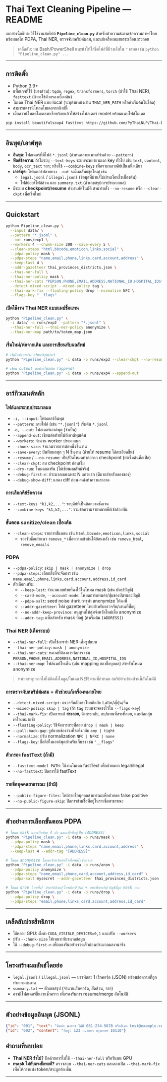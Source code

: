 
# Thai Text Cleaning Pipeline — README

เอกสารนี้อธิบายวิธีใช้งานสคริปต์ **`Pipeline_clean.py`** สำหรับทำความสะอาดข้อความภาษาไทยพร้อมกลไก PDPA, Thai NER, ตรวจจับสคริปต์ผสม, และแก้เครื่องหมายสระเลื่อนสระลอย

> เคล็ดลับ: บน Bash/PowerShell แนะนำให้ใส่ชื่อไฟล์ที่มีวงเล็บใน `"` เสมอ เช่น `python "Pipeline_clean.py" ...`

---

## การติดตั้ง
- Python 3.9+
- แพ็กเกจที่ใช้ (บางส่วน): `tqdm`, `regex`, `transformers`, `torch` (ถ้าใช้ Thai NER), `fasttext` (ถ้าจะใช้ตัวกรองเบื้องต้น)
- โมเดล Thai NER แบบ local (ระบุตำแหน่งผ่าน `THAI_NER_PATH` หรือค่าเริ่มต้นในโค้ด)
- สามารถดาวน์โหลดโมเดลจากลิงก์นี้
- เมื่อดาวน์โหลดโมเดลมาเรียบร้อยแล้วให้สร้างโฟลเดอร์ model พร้อมแนบไฟล์โมเดล
```bash
pip install beautifulsoup4 fasttext https://github.com/PyThaiNLP/Thai-Data-Privacy/archive/master.zip 
```

---

## อินพุต/เอาต์พุต
- **อินพุต**: โฟลเดอร์ที่มีไฟล์ `*.jsonl` (กำหนดลายแพทเทิร์นด้วย `--pattern`)
- **ฟิลด์ข้อความ**: ถ้าไม่ระบุ `--text-keys` ระบบจะพยายามเดา key ทั่วไป เช่น `text`, `content`, `body`, `ocr_text` ฯลฯ; หรือใช้ `--combine-keys` เพื่อรวมหลายคีย์เป็นหนึ่งเดียว
- **เอาต์พุต**: โฟลเดอร์ปลายทาง `--out` จะมีผลลัพธ์ชุดใหญ่ เช่น
  - `legal.jsonl` / `illegal.jsonl` (ข้อมูลที่ผ่าน/ไม่ผ่านเงื่อนไขเบื้องต้น)
  - ไฟล์ย่อย/ไฟล์ส่วน และ `summary.txt` (ตัวเลขสรุปการประมวลผล)
- มีระบบ **checkpoint/resume** ทำงานอัตโนมัติ สามารถสั่ง `--no-resume` หรือ `--clear-ckpt` เพื่อเริ่มใหม่

---

## Quickstart

```bash
python Pipeline_clean.py \
  --input data/ \
  --pattern "*.jsonl" \
  --out runs/exp1 \
  --workers 4 --chunk-size 200 --save-every 5 \
  --clean-steps "html,bbcode,emoticon,links,social" \
  --pdpa-policy mask \
  --pdpa-steps "name,email,phone,links,card,account,address" \
  --keep-last 4 \
  --addr-gazetteer thai_provinces_districts.json \
  --thai-ner-full \
  --thai-ner-policy mask \
  --thai-ner-cats "PERSON,PHONE,EMAIL,ADDRESS,NATIONAL_ID,HOSPITAL_IDS" \
  --detect-mixed-script --mixed-policy tag \
  --thai-mark-fix --floating-policy drop --normalize NFC \
  --flags-key "__flags"
```

### เปิดใช้งาน Thai NER แบบแมปชื่อแทน
```bash
python "Pipeline_clean.py" \
  -i data/ -o runs/exp2 --pattern "*.jsonl" \
  --thai-ner-full --thai-ner-policy anonymize \
  --thai-ner-map path/to/token_map.json
```

### เริ่มใหม่/ต่อจากเดิม และการเขียนทับผลลัพธ์
```bash
# เริ่มใหม่แบบล้าง checkpoint
python "Pipeline_clean.py" -i data -o runs/exp3 --clear-ckpt --no-resume

# เขียน output ต่อท้ายไฟล์เดิม (append)
python "Pipeline_clean.py" -i data -o runs/exp4 --append-out
```

---

## อาร์กิวเมนต์หลัก

### ไฟล์และระบบประมวลผล
- `-i, --input`: โฟลเดอร์อินพุต
- `--pattern`: ลายไฟล์ (เช่น `"*.jsonl"`) เริ่มต้น `*.jsonl`
- `-o, --out`: โฟลเดอร์เอาต์พุต (จำเป็น)
- `--append-out`: เขียนต่อท้ายไฟล์เอาต์พุตเดิม
- `--workers`: จำนวน worker ประมวลผล
- `--chunk-size`: จำนวนรายการต่อหนึ่งชิ้นงาน
- `--save-every`: บันทึกผลทุก ๆ N ชิ้นงาน (ช่วยให้ resume ได้ละเอียดขึ้น)
- `--resume` / `--no-resume`: เปิด/ปิดโหมดทำต่อจาก checkpoint (ค่าเริ่มต้นคือเปิด)
- `--clear-ckpt`: ลบ checkpoint ก่อนเริ่ม
- `--dry-run`: โหมดลองรัน (ไม่เขียนผลลัพธ์จริง)
- `--debug-first-n`: ประมวลผลเฉพาะ N แถวแรก (ดีมากสำหรับลองของ)
- `--debug-show-diff`: แสดง diff ก่อน-หลังทำความสะอาด

### การเลือกคีย์ข้อความ
- `--text-keys "k1,k2,..."`: ระบุคีย์ที่เป็นข้อความชัดเจน
- `--combine-keys "k1,k2,..."`: รวมข้อความจากหลายคีย์เข้าด้วยกัน

### ขั้นตอน sanitize/clean เบื้องต้น
- `--clean-steps`: รายการขั้นตอน เช่น `html,bbcode,emoticon,links,social`
  - รองรับชื่อเก่าแนว `remove_*` เพื่อความเข้ากันได้ย้อนหลัง เช่น `remove_html`, `remove_emails`

### PDPA
- `--pdpa-policy`: `skip | mask | anonymize | drop`  
- `--pdpa-steps`: เลือกสิ่งที่จะจัดการ เช่น `name,email,phone,links,card,account,address,id_card`
- ตัวเลือกเสริม:
  - `--keep-last`: จำนวนเลขท้ายที่คงไว้ในโหมด mask (เช่น บัตร/บัญชี)
  - `--card-mode`, `--account-mode`: โหมดการแทนค่า/สุ่มของบัตรและบัญชี
  - `--pdpa-salt`: seed noise สำหรับการทำ anonymize ให้คงที่
  - `--addr-gazetteer`: ไฟล์ gazetteer ไทยสำหรับตรวจจับ/แทนที่ที่อยู่
  - `--no-addr-keep-province`: อนุญาตให้สุ่มจังหวัดใหม่เมื่อ anonymize
  - `--addr-tag`: แท็กสำหรับ mask ที่อยู่ (ค่าเริ่มต้น `[ADDRESS]`)

### Thai NER (เต็มระบบ)
- `--thai-ner-full`: เปิดใช้การทำ NER เต็มรูปแบบ
- `--thai-ner-policy`: `mask | anonymize`
- `--thai-ner-cats`: หมวดที่ต้องการจัดการ เช่น `PERSON,PHONE,EMAIL,ADDRESS,NATIONAL_ID,HOSPITAL_IDS`
- `--thai-ner-map`: ไฟล์แมปโทเค็น (เช่น mapping ของชื่อบุคคล) สำหรับโหมด anonymize

> หมายเหตุ: หากไม่ได้ติดตั้งโมดูล/โมเดล NER ตามที่กำหนด สคริปต์จะข้ามส่วนนี้อัตโนมัติ

### การตรวจจับสคริปต์ผสม + ตัวช่วยแก้เครื่องหมายไทย
- `--detect-mixed-script`: ตรวจจับอักขระไทยติดกับ Latin/ญี่ปุ่น/จีน
- `--mixed-policy`: `skip | tag` (ถ้า `tag` ระบบจะจดธงไว้ใน `--flags-key`)
- `--thai-mark-fix`: เปิดการแก้ **สระลอย**, ดึงสระกลับ, ลบ/แทนที่สระที่ลอย, และจัดกลุ่มเครื่องหมายซ้ำ
- `--floating-policy`: วิธีจัดการสระที่ลอย `drop | mask | keep`
- `--pull-back-gap`: รูปแบบช่องว่างที่จะดึงกลับ `any | tight`
- `--normalize`: ปรับ normalization `NFC | NFKC | none`
- `--flags-key`: ชื่อคีย์ในเอาต์พุตสำหรับเก็บธง เช่น `"__flags"`

### ตัวกรอง fastText (ถ้ามี)
- `--fasttext-model PATH`: ใช้งานโมเดล fastText เพื่อช่วยแยก legal/illegal
- `--no-fasttext`: ปิดการใช้ fastText

### รายชื่อบุคคลสาธารณะ (ถ้ามี)
- `--public-figure-files`: ไฟล์รายชื่อบุคคลสาธารณะเพื่อช่วยลด false positive
- `--no-public-figure-skip`: ปิดการข้ามชื่อที่อยู่ในรายชื่อสาธารณะ

---

## ตัวอย่างการเลือกขั้นตอน PDPA

```bash
# โหมด mask แบบเก็บท้าย 4 ตัว และแท็กที่อยู่เป็น [ADDRESS]
python "Pipeline_clean.py" -i data -o runs/mask \
  --pdpa-policy mask \
  --pdpa-steps "name,email,phone,links,card,account,address" \
  --keep-last 4 --addr-tag "[ADDRESS]"

# โหมด anonymize โดยคงจังหวัดเดิมไว้เมื่อพบในข้อความ
python "Pipeline_clean.py" -i data -o runs/anon \
  --pdpa-policy anonymize \
  --pdpa-steps "name,email,phone,card,account,address,id_card" \
  --pdpa-salt mysecret --addr-gazetteer thai_provinces_districts.json

# โหมด drop (ลบทิ้ง) สำหรับอีเมล/โทรศัพท์/ลิงก์ + ลบแท็กการ์ด/บัญชีที่ถูก mask ออก
python "Pipeline_clean.py" -i data -o runs/drop \
  --pdpa-policy drop \
  --pdpa-steps "email,phone,links,card,account,address,id_card"
```

---

## เคล็ดลับประสิทธิภาพ
- ใช้หลาย GPU: ตั้งค่า `CUDA_VISIBLE_DEVICES=0,1` และปรับ `--workers`
- ปรับ `--chunk-size` ให้เหมาะกับขนาดข้อมูล
- ใช้ `--debug-first-n` เพื่อลองรันอย่างรวดเร็วก่อนประมวลผลงานจริง

---

## โครงสร้างผลลัพธ์โดยย่อ
- `legal.jsonl` / `illegal.jsonl` — บรรทัดละ 1 เร็กคอร์ด (JSON) พร้อมข้อความที่ถูกทำความสะอาด
- `summary.txt` — ตัวเลขสรุป (จำนวนเร็กคอร์ด, สัดส่วน, ฯลฯ)
- อาจมีโฟลเดอร์ชิ้นงานชั่วคราว เพื่อรองรับการ resume/merge อัตโนมัติ

---

## ตัวอย่างข้อมูลอินพุต (JSONL)

```json
{"id": "001", "text": "ติดต่อ พงศกร ได้ที่ 081-234-5678 หรืออีเมล test@example.com"}
{"id": "002", "content": "ที่อยู่: 123 ถ.สาทร กรุงเทพฯ 10110"}
```

## คำถามที่พบบ่อย
- **Thai NER ช้าไป?** ปิดด้วยการไม่ใช้ `--thai-ner-full` หรือรันบน GPU
- **mask ไม่ทับตรงชื่อพอดี?** ตรวจสอบ `--thai-ner-cats` และลองเปิด `--thai-mark-fix` เพื่อให้การแบ่ง token/สระถูกต้องขึ้น

---
